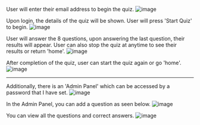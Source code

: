 User will enter their email address to begin the quiz.
![image](https://user-images.githubusercontent.com/54149803/229822294-174de8f3-e1c3-4275-a7b9-9f4d649caa75.png)

Upon login, the details of the quiz will be shown. User will press 'Start Quiz' to begin.
![image](https://user-images.githubusercontent.com/54149803/229609126-76765cc5-3369-4e96-bd66-d91a5acc272c.png)

User will answer the 8 questions, upon answering the last question, their results will appear. User can also stop the quiz at anytime to see their results or return 'home'.
![image](https://user-images.githubusercontent.com/54149803/229609211-11c382b5-2c5d-4fc2-ae91-e64d44087dd9.png)

After completion of the quiz, user can start the quiz again or go 'home'.
![image](https://user-images.githubusercontent.com/54149803/229609324-47696ec4-0e7c-4ee0-8848-4b39be76efc3.png)

---------------------------------------------------------------------------------------------------------------------------------------------------------------------------------------------------------------------------------------------------------------------------------------------------------------------------------------------------------------------------------------------------------------------------------------------------------------------------------------------------------------------------

Additionally, there is an 'Admin Panel' which can be accessed by a password that I have set. 
![image](https://user-images.githubusercontent.com/54149803/229830083-c4bcbc50-81e9-49a5-a4b2-90445f635ec2.png)

In the Admin Panel, you can add a question as seen below.
![image](https://user-images.githubusercontent.com/54149803/229830300-884747c3-fcb6-4bcd-a7b0-4db910b88b5c.png)

You can view all the questions and correct answers.
![image](https://user-images.githubusercontent.com/54149803/229830580-6a963c79-8122-465c-973d-d21e04a26199.png)





